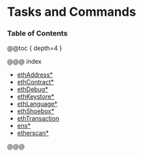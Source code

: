 # Tasks and Commands

### Table of Contents

@@toc { depth=4 }

@@@ index

* [ethAddress*](eth/address/index.md)
* [ethContract*](eth/contract/index.md)
* [ethDebug*](eth/debug/index.md)
* [ethKeystore*](eth/keystore/index.md)
* [ethLanguage*](eth/language/index.md)
* [ethShoebox*](eth/shoebox/index.md)
* [ethTransaction](eth/transaction/index.md)
* [ens*](ens.md)
* [etherscan*](etherscan.md)

@@@

